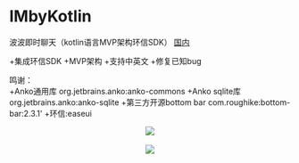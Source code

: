 # IMbyKotlin
波波即时聊天（kotlin语言MVP架构环信SDK）
<a href="https://mp.weixin.qq.com/s/FUAKOpYtMrX2NO7DCWV-lg">国内</a>

+集成环信SDK
+MVP架构
+支持中英文
+修复已知bug

鸣谢：</br>
+Anko通用库 org.jetbrains.anko:anko-commons
+Anko sqlite库 org.jetbrains.anko:anko-sqlite
+第三方开源bottom bar com.roughike:bottom-bar:2.3.1'
+环信:easeui
</br>
<div align="center">
<img src="https://github.com/leonInShanghai/IMbyKotlin/picture/1.webp" >
 </div>
 </br>
 <div align="center">
<img src="https://github.com/leonInShanghai/IMbyKotlin/picture/2.webp" >
</div>
</br>

